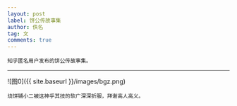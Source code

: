 ```yaml
---
layout: post
label: 饼公传故事集
author: 佚名
tag: 文
comments: true
---
```


    知乎匿名用户发布的饼公传故事集。
    
---


![图0]({{ site.baseurl }}/images/bgz.png)

    烧饼铺小二被这神乎其技的软广深深折服，拜谢高人高义。
